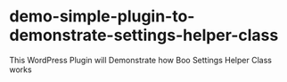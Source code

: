# demo-simple-plugin-to-demonstrate-settings-helper-class
This WordPress Plugin will Demonstrate how Boo Settings Helper Class works
